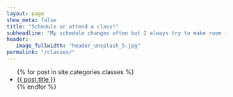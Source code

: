```yaml
---
layout: page
show_meta: false
title: "Schedule or attend a class!"
subheadline: "My schedule changes often but I always try to make room in my schedule for private lessons"
header:
   image_fullwidth: "header_unsplash_5.jpg"
permalink: "/classes/"
---
```

<ul>
    {% for post in site.categories.classes %}
    <li><a href="{{ site.url }}{{ post.url }}">{{ post.title }}</a></li>
    {% endfor %}
</ul>